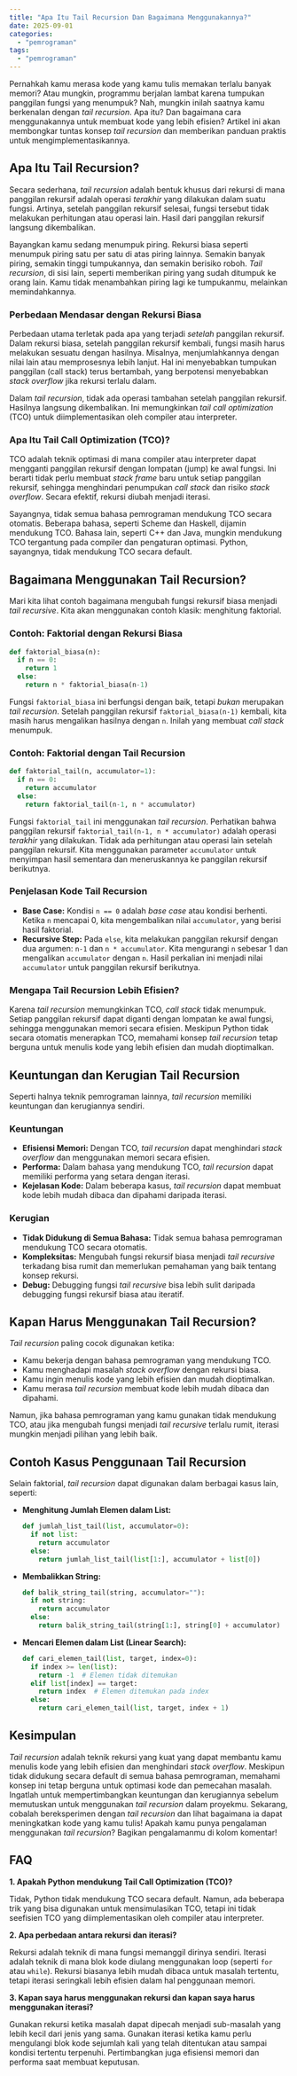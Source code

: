 ```yaml
---
title: "Apa Itu Tail Recursion Dan Bagaimana Menggunakannya?"
date: 2025-09-01
categories: 
  - "pemrograman"
tags: 
  - "pemrograman"
---
```


Pernahkah kamu merasa kode yang kamu tulis memakan terlalu banyak memori? Atau mungkin, programmu berjalan lambat karena tumpukan panggilan fungsi yang menumpuk? Nah, mungkin inilah saatnya kamu berkenalan dengan _tail recursion_. Apa itu? Dan bagaimana cara menggunakannya untuk membuat kode yang lebih efisien? Artikel ini akan membongkar tuntas konsep _tail recursion_ dan memberikan panduan praktis untuk mengimplementasikannya.

## Apa Itu Tail Recursion?

Secara sederhana, _tail recursion_ adalah bentuk khusus dari rekursi di mana panggilan rekursif adalah operasi _terakhir_ yang dilakukan dalam suatu fungsi. Artinya, setelah panggilan rekursif selesai, fungsi tersebut tidak melakukan perhitungan atau operasi lain. Hasil dari panggilan rekursif langsung dikembalikan.

Bayangkan kamu sedang menumpuk piring. Rekursi biasa seperti menumpuk piring satu per satu di atas piring lainnya. Semakin banyak piring, semakin tinggi tumpukannya, dan semakin berisiko roboh. _Tail recursion_, di sisi lain, seperti memberikan piring yang sudah ditumpuk ke orang lain. Kamu tidak menambahkan piring lagi ke tumpukanmu, melainkan memindahkannya.

### Perbedaan Mendasar dengan Rekursi Biasa

Perbedaan utama terletak pada apa yang terjadi _setelah_ panggilan rekursif. Dalam rekursi biasa, setelah panggilan rekursif kembali, fungsi masih harus melakukan sesuatu dengan hasilnya. Misalnya, menjumlahkannya dengan nilai lain atau memprosesnya lebih lanjut. Hal ini menyebabkan tumpukan panggilan (call stack) terus bertambah, yang berpotensi menyebabkan _stack overflow_ jika rekursi terlalu dalam.

Dalam _tail recursion_, tidak ada operasi tambahan setelah panggilan rekursif. Hasilnya langsung dikembalikan. Ini memungkinkan _tail call optimization_ (TCO) untuk diimplementasikan oleh compiler atau interpreter.

### Apa Itu Tail Call Optimization (TCO)?

TCO adalah teknik optimasi di mana compiler atau interpreter dapat mengganti panggilan rekursif dengan lompatan (jump) ke awal fungsi. Ini berarti tidak perlu membuat _stack frame_ baru untuk setiap panggilan rekursif, sehingga menghindari penumpukan _call stack_ dan risiko _stack overflow_. Secara efektif, rekursi diubah menjadi iterasi.

Sayangnya, tidak semua bahasa pemrograman mendukung TCO secara otomatis. Beberapa bahasa, seperti Scheme dan Haskell, dijamin mendukung TCO. Bahasa lain, seperti C++ dan Java, mungkin mendukung TCO tergantung pada compiler dan pengaturan optimasi. Python, sayangnya, tidak mendukung TCO secara default.

## Bagaimana Menggunakan Tail Recursion?

Mari kita lihat contoh bagaimana mengubah fungsi rekursif biasa menjadi _tail recursive_. Kita akan menggunakan contoh klasik: menghitung faktorial.

### Contoh: Faktorial dengan Rekursi Biasa

```python
def faktorial_biasa(n):
  if n == 0:
    return 1
  else:
    return n * faktorial_biasa(n-1)
```

Fungsi `faktorial_biasa` ini berfungsi dengan baik, tetapi _bukan_ merupakan _tail recursion_. Setelah panggilan rekursif `faktorial_biasa(n-1)` kembali, kita masih harus mengalikan hasilnya dengan `n`. Inilah yang membuat _call stack_ menumpuk.

### Contoh: Faktorial dengan Tail Recursion

```python
def faktorial_tail(n, accumulator=1):
  if n == 0:
    return accumulator
  else:
    return faktorial_tail(n-1, n * accumulator)
```

Fungsi `faktorial_tail` ini menggunakan _tail recursion_. Perhatikan bahwa panggilan rekursif `faktorial_tail(n-1, n * accumulator)` adalah operasi _terakhir_ yang dilakukan. Tidak ada perhitungan atau operasi lain setelah panggilan rekursif. Kita menggunakan parameter `accumulator` untuk menyimpan hasil sementara dan meneruskannya ke panggilan rekursif berikutnya.

### Penjelasan Kode Tail Recursion

- **Base Case:** Kondisi `n == 0` adalah _base case_ atau kondisi berhenti. Ketika `n` mencapai 0, kita mengembalikan nilai `accumulator`, yang berisi hasil faktorial.
- **Recursive Step:** Pada `else`, kita melakukan panggilan rekursif dengan dua argumen: `n-1` dan `n * accumulator`. Kita mengurangi `n` sebesar 1 dan mengalikan `accumulator` dengan `n`. Hasil perkalian ini menjadi nilai `accumulator` untuk panggilan rekursif berikutnya.

### Mengapa Tail Recursion Lebih Efisien?

Karena _tail recursion_ memungkinkan TCO, _call stack_ tidak menumpuk. Setiap panggilan rekursif dapat diganti dengan lompatan ke awal fungsi, sehingga menggunakan memori secara efisien. Meskipun Python tidak secara otomatis menerapkan TCO, memahami konsep _tail recursion_ tetap berguna untuk menulis kode yang lebih efisien dan mudah dioptimalkan.

## Keuntungan dan Kerugian Tail Recursion

Seperti halnya teknik pemrograman lainnya, _tail recursion_ memiliki keuntungan dan kerugiannya sendiri.

### Keuntungan

- **Efisiensi Memori:** Dengan TCO, _tail recursion_ dapat menghindari _stack overflow_ dan menggunakan memori secara efisien.
- **Performa:** Dalam bahasa yang mendukung TCO, _tail recursion_ dapat memiliki performa yang setara dengan iterasi.
- **Kejelasan Kode:** Dalam beberapa kasus, _tail recursion_ dapat membuat kode lebih mudah dibaca dan dipahami daripada iterasi.

### Kerugian

- **Tidak Didukung di Semua Bahasa:** Tidak semua bahasa pemrograman mendukung TCO secara otomatis.
- **Kompleksitas:** Mengubah fungsi rekursif biasa menjadi _tail recursive_ terkadang bisa rumit dan memerlukan pemahaman yang baik tentang konsep rekursi.
- **Debug:** Debugging fungsi _tail recursive_ bisa lebih sulit daripada debugging fungsi rekursif biasa atau iteratif.

## Kapan Harus Menggunakan Tail Recursion?

_Tail recursion_ paling cocok digunakan ketika:

- Kamu bekerja dengan bahasa pemrograman yang mendukung TCO.
- Kamu menghadapi masalah _stack overflow_ dengan rekursi biasa.
- Kamu ingin menulis kode yang lebih efisien dan mudah dioptimalkan.
- Kamu merasa _tail recursion_ membuat kode lebih mudah dibaca dan dipahami.

Namun, jika bahasa pemrograman yang kamu gunakan tidak mendukung TCO, atau jika mengubah fungsi menjadi _tail recursive_ terlalu rumit, iterasi mungkin menjadi pilihan yang lebih baik.

## Contoh Kasus Penggunaan Tail Recursion

Selain faktorial, _tail recursion_ dapat digunakan dalam berbagai kasus lain, seperti:

- **Menghitung Jumlah Elemen dalam List:**
    
    ```python
    def jumlah_list_tail(list, accumulator=0):
      if not list:
        return accumulator
      else:
        return jumlah_list_tail(list[1:], accumulator + list[0])
    ```
    
- **Membalikkan String:**
    
    ```python
    def balik_string_tail(string, accumulator=""):
      if not string:
        return accumulator
      else:
        return balik_string_tail(string[1:], string[0] + accumulator)
    ```
    
- **Mencari Elemen dalam List (Linear Search):**
    
    ```python
    def cari_elemen_tail(list, target, index=0):
      if index >= len(list):
        return -1  # Elemen tidak ditemukan
      elif list[index] == target:
        return index  # Elemen ditemukan pada index
      else:
        return cari_elemen_tail(list, target, index + 1)
    ```
    

## Kesimpulan

_Tail recursion_ adalah teknik rekursi yang kuat yang dapat membantu kamu menulis kode yang lebih efisien dan menghindari _stack overflow_. Meskipun tidak didukung secara default di semua bahasa pemrograman, memahami konsep ini tetap berguna untuk optimasi kode dan pemecahan masalah. Ingatlah untuk mempertimbangkan keuntungan dan kerugiannya sebelum memutuskan untuk menggunakan _tail recursion_ dalam proyekmu. Sekarang, cobalah bereksperimen dengan _tail recursion_ dan lihat bagaimana ia dapat meningkatkan kode yang kamu tulis! Apakah kamu punya pengalaman menggunakan _tail recursion_? Bagikan pengalamanmu di kolom komentar!

## FAQ

**1\. Apakah Python mendukung Tail Call Optimization (TCO)?**

Tidak, Python tidak mendukung TCO secara default. Namun, ada beberapa trik yang bisa digunakan untuk mensimulasikan TCO, tetapi ini tidak seefisien TCO yang diimplementasikan oleh compiler atau interpreter.

**2\. Apa perbedaan antara rekursi dan iterasi?**

Rekursi adalah teknik di mana fungsi memanggil dirinya sendiri. Iterasi adalah teknik di mana blok kode diulang menggunakan loop (seperti `for` atau `while`). Rekursi biasanya lebih mudah dibaca untuk masalah tertentu, tetapi iterasi seringkali lebih efisien dalam hal penggunaan memori.

**3\. Kapan saya harus menggunakan rekursi dan kapan saya harus menggunakan iterasi?**

Gunakan rekursi ketika masalah dapat dipecah menjadi sub-masalah yang lebih kecil dari jenis yang sama. Gunakan iterasi ketika kamu perlu mengulangi blok kode sejumlah kali yang telah ditentukan atau sampai kondisi tertentu terpenuhi. Pertimbangkan juga efisiensi memori dan performa saat membuat keputusan.
